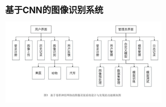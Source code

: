 # 基于CNN的图像识别系统

![asserts/e8a7ccd16884569ec2eca2e07d558f9b.jpg](assets/e8a7ccd16884569ec2eca2e07d558f9b.jpg)